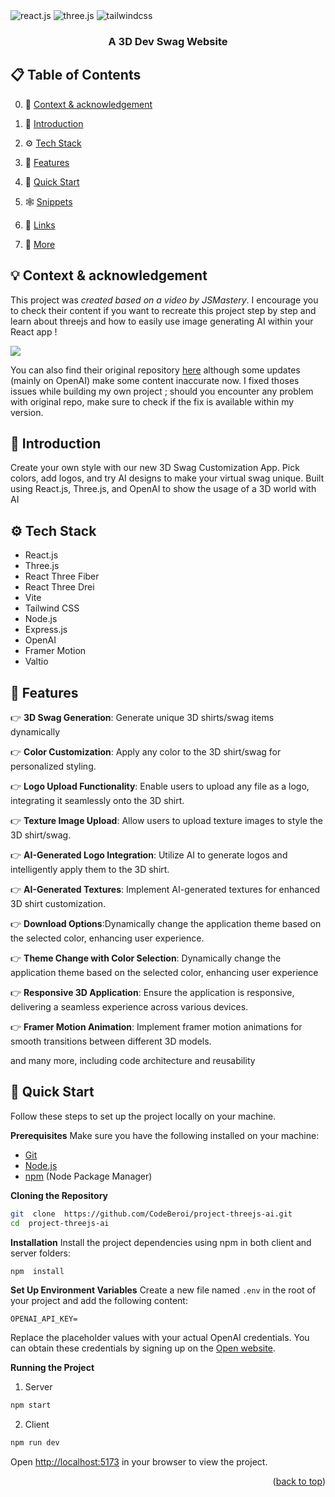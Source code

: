 
<div>

<img  src="https://img.shields.io/badge/-React_JS-black?style=for-the-badge&logoColor=white&logo=react&color=61DAFB"  alt="react.js"  />

<img  src="https://img.shields.io/badge/-Three_JS-black?style=for-the-badge&logoColor=white&logo=threedotjs&color=000000"  alt="three.js"  />

<img  src="https://img.shields.io/badge/-Tailwind_CSS-black?style=for-the-badge&logoColor=white&logo=tailwindcss&color=06B6D4"  alt="tailwindcss"  />

</div>

  

<h3  align="center">A 3D Dev Swag Website</h3>
  

## 📋 <a name="table">Table of Contents</a>

0. 🤖 [Context & acknowledgement ](#context)

1. 🤖 [Introduction](#introduction)

2. ⚙️ [Tech Stack](#tech-stack)

3. 🔋 [Features](#features)

4. 🤸 [Quick Start](#quick-start)

5. 🕸️ [Snippets](#snippets)

6. 🔗 [Links](#links)

7. 🚀 [More](#more)

  

## <a name="context"> 💡 Context & acknowledgement 

This project was *created based on a video by JSMastery*. I encourage you to check their content if you want to recreate this project step by step and learn about threejs and how to easily use image generating AI within your React app !

<a  href="https://youtu.be/ZqEa8fTxypQ?feature=shared"  target="_blank"><img  src="https://github.com/sujatagunale/EasyRead/assets/151519281/1736fca5-a031-4854-8c09-bc110e3bc16d"  /></a>

You can also find their original repository [here](https://github.com/adrianhajdin/project_threejs_ai) although some updates (mainly on OpenAI) make some content inaccurate now. I fixed thoses issues while building my own project ; should you encounter any problem with original repo, make sure to check if the fix is available within my version.
  

## <a name="introduction">🤖 Introduction</a>

Create your own style with our new 3D Swag Customization App. Pick colors, add logos, and try AI designs to make your virtual swag unique. Built using React.js, Three.js, and OpenAI to show the usage of a 3D world with AI


## <a name="tech-stack">⚙️ Tech Stack</a>

- React.js
- Three.js
- React Three Fiber
- React Three Drei
- Vite
- Tailwind CSS
- Node.js
- Express.js
- OpenAI
- Framer Motion
- Valtio

  
## <a name="features">🔋 Features</a>

👉 **3D Swag Generation**: Generate unique 3D shirts/swag items dynamically

👉 **Color Customization**: Apply any color to the 3D shirt/swag for personalized styling.

👉 **Logo Upload Functionality**: Enable users to upload any file as a logo, integrating it seamlessly onto the 3D shirt.

👉 **Texture Image Upload**: Allow users to upload texture images to style the 3D shirt/swag.

👉 **AI-Generated Logo Integration**: Utilize AI to generate logos and intelligently apply them to the 3D shirt.

👉 **AI-Generated Textures**: Implement AI-generated textures for enhanced 3D shirt customization.

👉 **Download Options**:Dynamically change the application theme based on the selected color, enhancing user experience.

👉 **Theme Change with Color Selection**: Dynamically change the application theme based on the selected color, enhancing user experience

👉 **Responsive 3D Application**: Ensure the application is responsive, delivering a seamless experience across various devices.

👉 **Framer Motion Animation**: Implement framer motion animations for smooth transitions between different 3D models.

and many more, including code architecture and reusability

## <a name="quick-start">🤸 Quick Start</a>

Follow these steps to set up the project locally on your machine.

**Prerequisites**
Make sure you have the following installed on your machine:
- [Git](https://git-scm.com/)
- [Node.js](https://nodejs.org/en)
- [npm](https://www.npmjs.com/) (Node Package Manager)  

**Cloning the Repository**

```bash
git  clone  https://github.com/CodeBeroi/project-threejs-ai.git
cd  project-threejs-ai
```

**Installation**
Install the project dependencies using npm in both client and server folders:

```bash
npm  install
```

**Set Up Environment Variables**
Create a new file named `.env` in the root of your project and add the following content:

```env
OPENAI_API_KEY=
```

Replace the placeholder values with your actual OpenAI credentials. You can obtain these credentials by signing up on the [Open website](https://openai.com/).

**Running the Project**
1. Server
```bash
npm start
```

2. Client
```bash
npm run dev
```

Open [http://localhost:5173](http://localhost:5173) in your browser to view the project.



<p  align="right">(<a  href="#readme-top">back to top</a>)</p>
